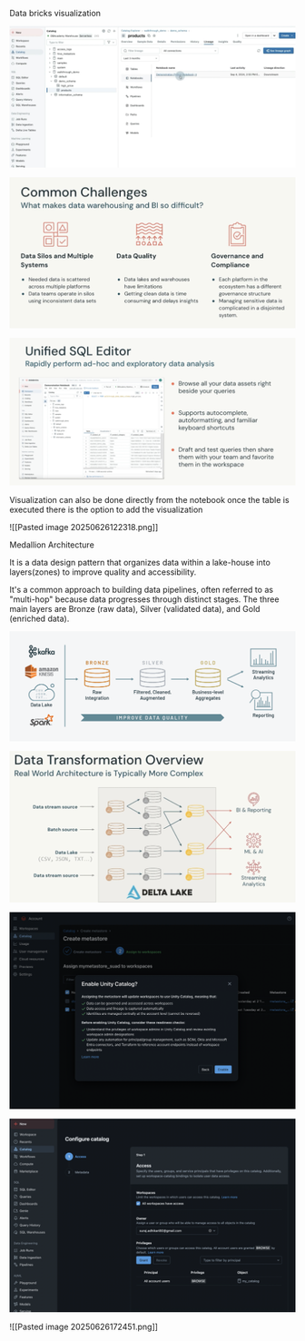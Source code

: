 Data bricks visualization 

![](../Pasted%20image%2020250626113301.png)



![](../Pasted%20image%2020250626115026.png)




![](../Pasted%20image%2020250626120442.png)



Visualization can also be done directly from the notebook once the table is executed there is the option to add the visualization  

![[Pasted image 20250626122318.png]]


Medallion Architecture

It is a data design pattern that organizes data within a lake-house into layers(zones) to improve quality and accessibility.

It's a common approach to building data pipelines, often referred to as "multi-hop" because data progresses through distinct stages. The three main layers are Bronze (raw data), Silver (validated data), and Gold (enriched data).

![](../Pasted%20image%2020250626125120.png)


![](../Pasted%20image%2020250626134329.png)



![](Pasted%20image%2020250626162225.png)


![](../Pasted%20image%2020250626163025.png)


![[Pasted image 20250626172451.png]]